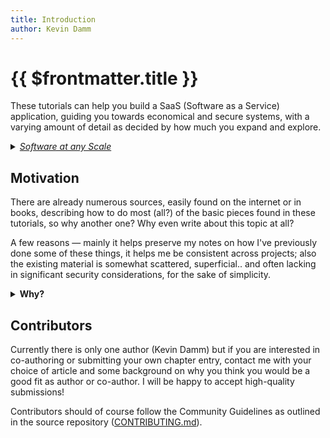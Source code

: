 ```yaml
---
title: Introduction
author: Kevin Damm
---
```


# {{ $frontmatter.title }}

These tutorials can help you build a SaaS (Software as a Service) application,
guiding you towards economical and secure systems, with a varying amount of
detail as decided by how much you expand and explore.

<details>
<summary> <u> <i> Software at any Scale </i> </u>
</summary>

With edge servers you can benefit from an ability to scale while maintaining a
low baseline for ongoing costs, paying mostly for what you use instead of paying
for unused capacity or dealing with unresponsiveness whenever the site gets a
little too popular.  That's the promise of it, anyway.

It's true you can build some amazing applications with only edge services, and
it's true there are some applications that just make more sense to build on a
traditional server farm, or by regulations require it.  In these tutorials I
will be focusing on applications of edge compute that

- make sense for a young startup (even non-SaaS startups) to build

- make sense for non-startup SaaS, too

- make effective and economic use of edge compute
 (not forcing any square pegs into round holes)

In this and in most of my endeavors, I try to approach a problem in search of
its solutions, as opposed to looking for problems to which I can apply some
solution to.  All of these tutorials started with a functional requirement
such as collecting subscriber emails for sending product updates, collecting
votes on audience preference, sending and receiving game updates in the browser,
protecting against fraud and abuse, consistently aggregating values from
a multitude of sources, avoiding web site vulnerabilities, and so on.

There are more examples than what I've chosen to include here -- my selection
criteria is a blend of "important for most small or young web enterprises" and
"effective to do with edge compute" and "can be done economically".  Ties were
broken by finding the tutorials with minimal overlap and preferring examples
that didn't need to combine many dependencies at once.  I also tried to keep
each tutorial modular enough that you could select based on your priority and
not require that you go through each one (but I highly recommend all of the
security and tooling tutorials, at least).

</details>


## Motivation

There are already numerous sources, easily found on the internet or in books,
describing how to do most (all?) of the basic pieces found in these tutorials,
so why another one?  Why even write about this topic at all?

A few reasons &mdash; mainly it helps preserve my notes on how I've previously
done some of these things, it helps me be consistent across projects;
also the existing material is somewhat scattered, superficial.. and often
lacking in significant security considerations, for the sake of simplicity.

<details>
<summary><b>Why?</b>
</summary>

To help me through the process of reproducing certain online software, I present
these tutorials as high-level checklists first, with additional details revealed
when expanded or when certain embedded forms are populated.  I've tried to keep
the material useful to others despite it being mostly a fancy way of keeping
notes.  This usually helps 6-months-plus future me, as well.

<!-- TODO also, the checklists are persisted in localStorage so that you can work through the tutorials in multiple sittings, or as time allows -->


<details>
<summary><b>Who?</b>
</summary>

The person I've had in mind when writing these is a combination of a few people
who I know IRL who are curious and industrious, and have a range of ability with
writing software.  During my other attempts at writing tutorials and blogs, I've
found it easier to stay on message than to stay on complexity, level-of-detail.
So this time I'm trying something a little different, a kind of tiered approach
that includes the details and may get lengthy but tucks most of it away inside
collapsible `<detail>` blocks where only the `<summary>` is seen.

<details>
<summary><b>How?</b>
</summary>

This use of `detail` tags is a core part of HTML that doesn't rely on javascript
to give dynamic quality to the view.  I've tried to be consistent about that in
a lot of the tutorials, even using HTMX if it fits, because I think there is
enormous utility in using the languages where they're most suitable.  There is
plenty of Javascript despite that, as all of the Cloudflare workers and much of
the interaction within the tutorial pages, typically use javascript.

The projects I'm creating here should be robust enough to live on in your larger
efforts without a lot of toil, so I've tried to be selective with the libraries
and techniques being chosen.  As a precaution, because there is no certainty
with that kind of thing, I've also written it all in TypeScript and included
unit and integration tests that I hope hit an appropriate level of abstraction
(too precise a test can be brittle, too abstract will miss critical edge cases).

<details>
<summary><b>When?</b>
</summary>

I plan on getting the first 2-3 tutorials of each section during January 2025.

If I were to take a week writing each tutorial, the proposed seven chapters
would take half a year or so to complete.  Considering how deep I could go on
some of the tutorials' topics, a week seems a little ambitious, but if I'm
going to finish it then I think time-boxing it will be necessary.

More details TBD

</details></details></details></details>

<!-- TODO a convenient place for visualization of current progress -->


## Contributors

Currently there is only one author (Kevin Damm) but if you are interested in
co-authoring or submitting your own chapter entry, contact me with your choice
of article and some background on why you think you would be a good fit as
author or co-author.  I will be happy to accept high-quality submissions!

Contributors should of course follow the Community Guidelines as outlined in
the source repository
([CONTRIBUTING.md](https://github.com/kevindamm/edge-saas/main/CONTRIBUTING.md)).

